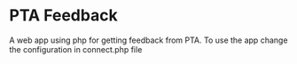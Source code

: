 # PTA Feedback
A web app using php for getting feedback from PTA. To use the app change the configuration in connect.php file
